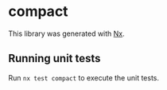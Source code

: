# compact

This library was generated with [Nx](https://nx.dev).

## Running unit tests

Run `nx test compact` to execute the unit tests.
